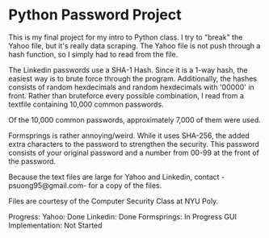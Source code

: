 Python Password Project
=======================

This is my final project for my intro to Python class.
I try to "break" the Yahoo file, but it's really data scraping.
The Yahoo file is not push through a hash function, so I simply
had to read from the file.

The Linkedin passwords use a SHA-1 Hash. Since it is a 1-way hash,
the easiest way is to brute force through the program.  Additionally,
the hashes consists of random hexdecimals and random hexdecimals with
'00000' in front.  Rather than bruteforce every possible combination,
I read from a textfile containing 10,000 common passwords.

Of the 10,000 common passwords, approximately 7,000 of them were used.

Formsprings is rather annoying/weird. While it uses SHA-256, the added extra
characters to the password to strengthen the security. This password consists of
your original password and a number from 00-99 at the front of the password.

Because the text files are large for Yahoo and Linkedin, contact
-psuong95@gmail.com- for a copy of the files.

Files are courtesy of the Computer Security Class at NYU Poly.

Progress:
Yahoo: Done
Linkedin: Done
Formsprings: In Progress
GUI Implementation: Not Started
